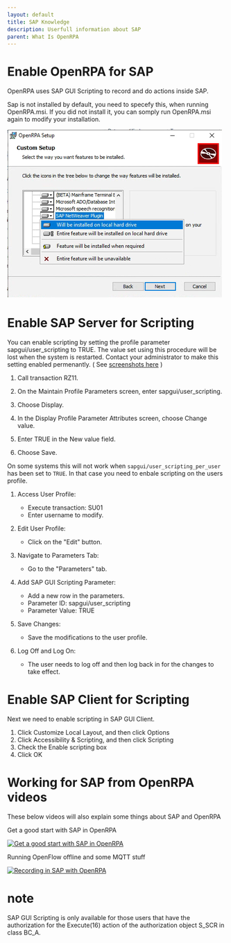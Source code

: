 ```yaml
---
layout: default
title: SAP Knowledge
description: Userfull information about SAP
parent: What Is OpenRPA
---
```

# Enable OpenRPA for SAP
OpenRPA uses SAP GUI Scripting to record and do actions inside SAP.

Sap is not installed by default, you need to specefy this, when running OpenRPA.msi. If you did not install it, you can somply run OpenRPA.msi again to modify your installation.

![Install SAP Extension](SAP-Knowledge/Install-SAP-Extension.png)

# Enable SAP Server for Scripting

You can enable scripting by setting the profile parameter sapgui/user_scripting to TRUE. The value set using this procedure will be lost when the system is restarted.
Contact your administrator to make this setting enabled permenantly.
( See [screenshots here](https://winshuttle-help.s3.amazonaws.com/step-by-step/en/transaction/enable-gui-scripting.htm) )

1. Call transaction RZ11.

2. On the Maintain Profile Parameters screen, enter sapgui/user_scripting.

3. Choose Display.

4. In the Display Profile Parameter Attributes screen, choose Change value.

5. Enter TRUE in the New value field.

6. Choose Save.

On some systems this will not work when `sapgui/user_scripting_per_user` has been set to `TRUE`. In that case you need to enbale scripting on the users profile.

1. Access User Profile:
   - Execute transaction: SU01
   - Enter username to modify.

2. Edit User Profile:
   - Click on the "Edit" button.

3. Navigate to Parameters Tab:
   - Go to the "Parameters" tab.

4. Add SAP GUI Scripting Parameter:
   - Add a new row in the parameters.
   - Parameter ID: sapgui/user_scripting
   - Parameter Value: TRUE

5. Save Changes:
   - Save the modifications to the user profile.

6. Log Off and Log On:
   - The user needs to log off and then log back in for the changes to take effect.

# Enable SAP Client for Scripting

Next we need to enable scripting in SAP GUI Client.

1. Click Customize Local Layout, and then click Options
2. Click Accessibility & Scripting, and then click Scripting
3. Check the Enable scripting box
4. Click OK

# Working for SAP from OpenRPA videos

These below videos will also explain some things about SAP and OpenRPA

Get a good start with SAP in OpenRPA

[![Get a good start with SAP in OpenRPA](https://img.youtube.com/vi/nDLKHrX3SxE/0.jpg)](https://www.youtube.com/watch?v=nDLKHrX3SxE)  

Running OpenFlow offline and some MQTT stuff

[![Recording in SAP with OpenRPA](https://img.youtube.com/vi/4VJ2Q4mPWnk/0.jpg)](https://www.youtube.com/watch?v=4VJ2Q4mPWnk)  


# note

SAP GUI Scripting is only available for those users that have the authorization for the Execute(16) action of the authorization object S_SCR in class BC_A.
